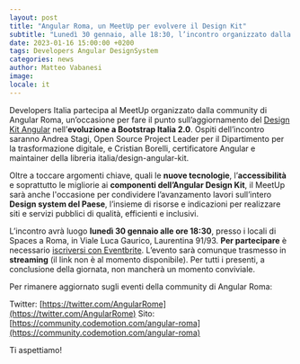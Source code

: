 ```yaml
---
layout: post
title: "Angular Roma, un MeetUp per evolvere il Design Kit"
subtitle: "Lunedì 30 gennaio, alle 18:30, l’incontro organizzato dalla community presso @Spacesworks"
date: 2023-01-16 15:00:00 +0200
tags: Developers Angular DesignSystem 
categories: news
author: Matteo Vabanesi
image:  
locale: it
---
```

Developers Italia partecipa al MeetUp organizzato dalla community di Angular Roma, un’occasione per fare il punto sull’aggiornamento del [Design Kit Angular](https://github.com/italia/design-angular-kit) nell’**evoluzione a Bootstrap Italia 2.0**. Ospiti dell’incontro saranno Andrea Stagi, Open Source Project Leader per il Dipartimento per la trasformazione digitale, e Cristian Borelli, certificatore Angular e maintainer della libreria italia/design-angular-kit. 

Oltre a toccare argomenti chiave, quali le **nuove tecnologie**, l’**accessibilità** e soprattutto le migliorie ai **componenti dell’Angular Design Kit**, il MeetUp sarà anche l'occasione per condividere l’avanzamento lavori sull’intero **Design system del Paese**, l’insieme di risorse e indicazioni per realizzare siti e servizi pubblici di qualità, efficienti e inclusivi.

L’incontro avrà luogo **lunedì 30 gennaio alle ore 18:30**, presso i locali di Spaces a Roma, in Viale Luca Gaurico, Laurentina 91/93. **Per partecipare** è necessario [iscriversi con Eventbrite](https://www.eventbrite.it/e/biglietti-angular-roma-meetup-spacesworks-492397473097). L’evento sarà comunque trasmesso in **streaming** (il link non è al momento disponibile). Per tutti i presenti, a conclusione della giornata, non mancherà un momento conviviale.

Per rimanere aggiornato sugli eventi della community di Angular Roma:

Twitter: [https://twitter.com/AngularRome](https://twitter.com/AngularRome)
Sito: [https://community.codemotion.com/angular-roma](https://community.codemotion.com/angular-roma) 

Ti aspettiamo!
